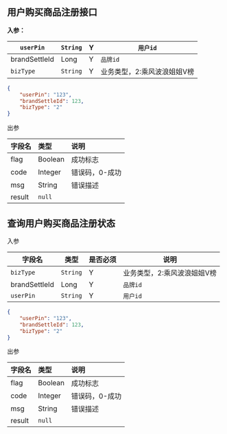 ## 用户购买商品注册接口

**入参：**

| `userPin`     | `String` | Y    | `用户id`                    |
| ------------- | -------- | ---- | --------------------------- |
| brandSettleId | Long     | Y    | `品牌id`                    |
| `bizType`     | `String` | Y    | 业务类型，2:乘风波浪姐姐V榜 |

```json
{
    "userPin": "123",
    "brandSettleId": 123,
    "bizType": "2"
}
```

出参

| 字段名 | 类型    | 说明           |
| :----- | :------ | :------------- |
| flag   | Boolean | 成功标志       |
| code   | Integer | 错误码，0-成功 |
| msg    | String  | 错误描述       |
| result | `null`  |                |

##  查询用户购买商品注册状态

入参

| 字段名        | 类型     | 是否必须 | 说明                        |
| ------------- | -------- | -------- | --------------------------- |
| `bizType`     | `String` | Y        | 业务类型，2:乘风波浪姐姐V榜 |
| brandSettleId | Long     | Y        | `品牌id`                    |
| `userPin`     | `String` | Y        | `用户id`                    |

```JSON
{
    "userPin": "123",
    "brandSettleId": 123,
    "bizType": "2"
}
```

出参

| 字段名 | 类型    | 说明           |
| :----- | :------ | :------------- |
| flag   | Boolean | 成功标志       |
| code   | Integer | 错误码，0-成功 |
| msg    | String  | 错误描述       |
| result | `null`  |                |

